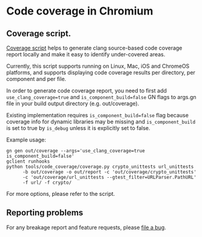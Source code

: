 # Code coverage in Chromium

## Coverage script.
[Coverage script] helps to generate clang source-based code coverage report
locally and make it easy to identify under-covered areas.

Currently, this script supports running on Linux, Mac, iOS and ChromeOS
platforms, and supports displaying code coverage results per directory, per
component and per file.

In order to generate code coverage report, you need to first add
`use_clang_coverage=true` and `is_component_build=false` GN flags to args.gn
file in your build output directory (e.g. out/coverage).

Existing implementation requires `is_component_build=false` flag
because coverage info for dynamic libraries may be missing and
`is_component_build` is set to true by `is_debug` unless it is explicitly set
to false.

Example usage:
```
gn gen out/coverage --args='use_clang_coverage=true is_component_build=false'
gclient runhooks
python tools/code_coverage/coverage.py crypto_unittests url_unittests
      -b out/coverage -o out/report -c 'out/coverage/crypto_unittests'
      -c 'out/coverage/url_unittests --gtest_filter=URLParser.PathURL'
      -f url/ -f crypto/
```

For more options, please refer to the script.

## Reporting problems

For any breakage report and feature requests, please [file a bug].

[Coverage script]: https://cs.chromium.org/chromium/src/tools/code_coverage/coverage.py
[file a bug]: https://bugs.chromium.org/p/chromium/issues/entry?components=Tools%3ECodeCoverage